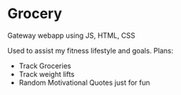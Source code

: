# Grocery
Gateway webapp using JS, HTML, CSS

Used to assist my fitness lifestyle and goals.
Plans: 
- Track Groceries
- Track weight lifts
- Random Motivational Quotes just for fun

